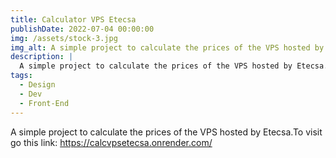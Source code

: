 ```yaml
---
title: Calculator VPS Etecsa
publishDate: 2022-07-04 00:00:00
img: /assets/stock-3.jpg
img_alt: A simple project to calculate the prices of the VPS hosted by Etecsa.
description: |
  A simple project to calculate the prices of the VPS hosted by Etecsa.
tags:
  - Design
  - Dev
  - Front-End
---
```


A simple project to calculate the prices of the VPS hosted by Etecsa.To visit go this link: https://calcvpsetecsa.onrender.com/